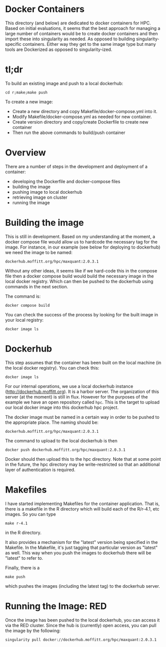 # Docker Containers

This directory (and below) are dedicated to docker containers for HPC. Based on initial evaluations, it seems that the best approach for managing a large number of containers would be to create docker containers and then import these into singularity as needed. As opposed to building singularity-specific containers. Either way they get to the same image type but many tools are Dockerized as opposed to singularity-ized. 

# tl;dr
To build an existing image and push to a local dockerhub:
```
cd r;make;make push
```

To create a new image:
- Create a new directory and copy Makefile/docker-compose.yml into it.
- Modify Makefile/docker-compose.yml as needed for new container.
- Create version directory and copy/create Dockerfile to create new container
- Then run the above commands to build/push container

# Overview
There are a number of steps in the development and deployment of a container: 

- developing the Dockerfile and docker-compose files
- building the image
- pushing image to local dockerhub
- retrieving image on cluster
- running the image

# Building the image
This is still in development. Based on my understanding at the moment, a docker compose file would allow us to hardcode the necessary tag for the image. For instance, in our example (see below for deploying to dockerhub) we need the image to be named:

```
dockerhub.moffitt.org/hpc/maxquant:2.0.3.1
```

Without any other ideas, it seems like if we hard-code this in the compose file then a docker compose build would build the necessary image in the local docker registry. Which can then be pushed to the dockerhub using commands in the next section.

The command is:
```
docker compose build
```

You can check the success of the process by looking for the built image in your local registry:
```
docker image ls
```



# Dockerhub
This step assumes that the container has been built on the local machine (in the local docker registry). You can check this:
```
docker image ls
```

For our internal operations, we use a local dockerhub instance (http://dockerhub.moffitt.org). It is a harbor server. The organization of this server (at the moment) is still in flux. However for the purposes of the example we have an open repository called `hpc`. This is the target to upload our local docker image into this dockerhub hpc project.

The docker image must be named in a certain way in order to be pushed to the appropriate place. The naming should be:
```
dockerhub.moffitt.org/hpc/maxquant:2.0.3.1
```

The command to upload to the local dockerhub is then
```
docker push dockerhub.moffitt.org/hpc/maxquant:2.0.3.1
```

Docker should then upload this to the hpc directory. Note that at some point in the future, the hpc directory may be write-restricted so that an additional layer of authentication is required.

# Makefiles
I have started implementing Makefiles for the container application. That is, there is a makefile in the R directory which will build each of the R/r-4.1, etc images. So you can type 
```
make r-4.1
```
in the R directory.


It also provides a mechanism for the "latest" version being specified in the Makefile. In the Makefile, it's just tagging that particular version as "latest" as well. This way when you push the images to dockerhub there will be "latest" to refer to.

Finally, there is a 
```
make push
```
which pushes the images (including the latest tag) to the dockerhub server.

# Running the Image: RED
Once the image has been pushed to the local dockerhub, you can access it via the RED cluster. Since the hub is (currently) open access, you can pull the image by the following:
```
singularity pull docker://dockerhub.moffitt.org/hpc/maxquant:2.0.3.1
```

